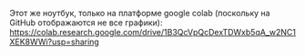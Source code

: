 Этот же ноутбук, только на платформе google colab (поскольку на GitHub отображаются не все графики): https://colab.research.google.com/drive/1B3QcVpQcDexTDWxb5qA_w2NC1XEK8WWi?usp=sharing